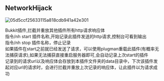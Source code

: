 ## NetworkHijack 
![05d5ccf25633115a818cdb941a42e301](https://github.com/user-attachments/assets/53e08bb3-79ef-427f-aa3c-7d8a25bc66d6)

Bukkit插件,拦截并重放其他插件所有http请求响应体\
指令/nh start 插件名称,开始记录此插件发送的http请求,控制台可看到输出 \
指令/nh stop 插件名称，停止记录 \
如果插件在start之前就已经发送了请求，可以使用plugman重载此插件(有概率无法捕获请求),如果无法捕获直接重启服务器即可,会自动记录上次start的插件 \
记录到的请求url以及响应体会存放到本插件文件夹的data目录中，下次该插件发起对应url的请求时，会进行拦截并重放上次记录的响应体，让此插件以为请求成功
